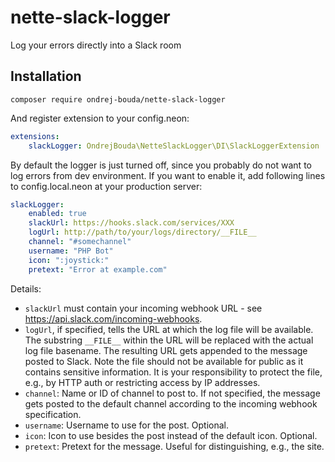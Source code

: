 # nette-slack-logger
Log your errors directly into a Slack room

## Installation

`composer require ondrej-bouda/nette-slack-logger`

And register extension to your config.neon:

```yaml
extensions:
    slackLogger: OndrejBouda\NetteSlackLogger\DI\SlackLoggerExtension
```

By default the logger is just turned off, since you probably do not want to log errors from dev environment. If you want
to enable it, add following lines to config.local.neon at your production server:

```yaml
slackLogger:
    enabled: true
    slackUrl: https://hooks.slack.com/services/XXX
    logUrl: http://path/to/your/logs/directory/__FILE__
    channel: "#somechannel"
    username: "PHP Bot"
    icon: ":joystick:"
    pretext: "Error at example.com"
```

Details:
- `slackUrl` must contain your incoming webhook URL - see https://api.slack.com/incoming-webhooks.
- `logUrl`, if specified, tells the URL at which the log file will be available. The substring `__FILE__` within the URL
  will be replaced with the actual log file basename. The resulting URL gets appended to the message posted to Slack.
  Note the file should not be available for public as it contains sensitive information. It is your responsibility to
  protect the file, e.g., by HTTP auth or restricting access by IP addresses.
- `channel`: Name or ID of channel to post to. If not specified, the message gets posted to the default channel
  according to the incoming webhook specification.
- `username`: Username to use for the post. Optional.
- `icon`: Icon to use besides the post instead of the default icon. Optional.
- `pretext`: Pretext for the message. Useful for distinguishing, e.g., the site.
